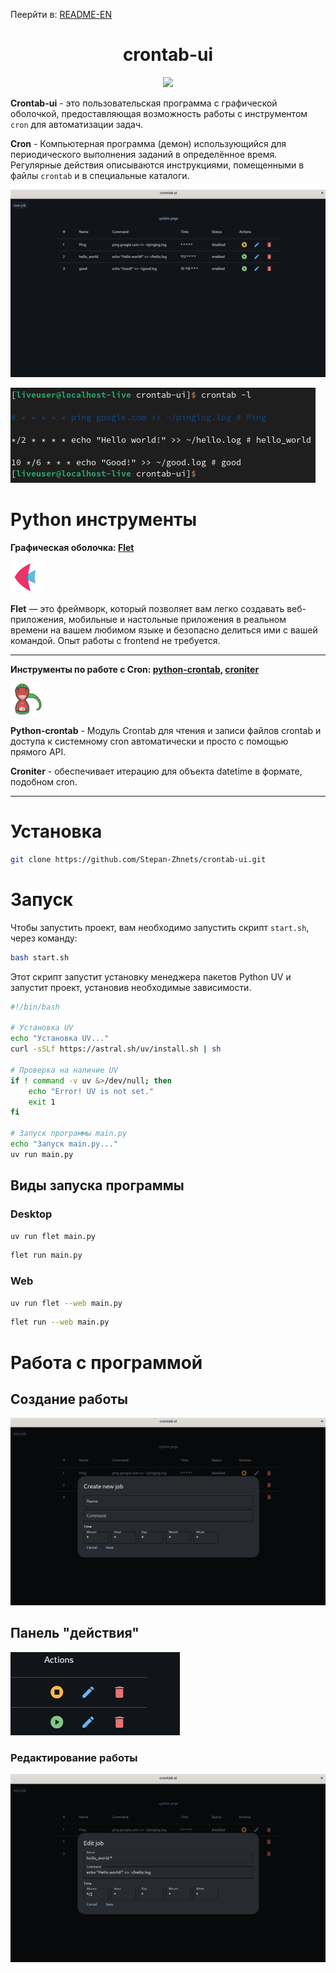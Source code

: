 Пеерйти в: [README-EN](./README.md)

<div align="center">
    <h1>crontab-ui</h1>
    <img   src="assets/LogoCrontabUI.png" width="100">
</div>

**Crontab-ui** - это пользовательская программа с графической оболочкой, предоставляющая возможность работы с инструментом `cron` для автоматизации задач.

**Cron** - Компьютерная программа (демон) использующийся для периодического выполнения заданий в определённое время. Регулярные действия описываются инструкциями, помещенными в файлы `crontab` и в специальные каталоги.

![CrontabUI_mainPage](assets/crontabUI.png)

![termCrontab](assets/termCrontab.png)

# Python инструменты

**Графическая оболочка: [Flet](https://flet.dev/)**

<img src="assets/fletLogo.svg" width="50">

**Flet** — это фреймворк, который позволяет вам легко создавать веб-приложения, мобильные и настольные приложения в реальном времени на вашем любимом языке и безопасно делиться ими с вашей командой. Опыт работы с frontend не требуется.

---

**Инструменты по работе с Cron: [python-crontab](https://pypi.org/project/python-crontab/#description), [croniter](https://pypi.org/project/croniter/)**

<img src="assets/pythonCrontab.svg" width="50">

**Python-crontab** - Модуль Crontab для чтения и записи файлов crontab и доступа к системному cron автоматически и просто с помощью прямого API.

**Croniter** - обеспечивает итерацию для объекта datetime в формате, подобном cron.

---

# Установка

``` bash
git clone https://github.com/Stepan-Zhnets/crontab-ui.git
```

# Запуск

Чтобы запустить проект, вам необходимо запустить скрипт `start.sh`, через команду:

``` bash
bash start.sh
```

Этот скрипт запустит установку менеджера пакетов Python UV и запустит проект, установив необходимые зависимости.

``` bash
#!/bin/bash

# Установка UV
echo "Установка UV..."
curl -sSLf https://astral.sh/uv/install.sh | sh

# Проверка на наличие UV
if ! command -v uv &>/dev/null; then
    echo "Error! UV is not set."
    exit 1
fi

# Запуск программы main.py
echo "Запуск main.py..."
uv run main.py
```

## Виды запуска программы
### Desktop

``` sh
uv run flet main.py
```

``` sh
flet run main.py
```

### Web

```sh
uv run flet --web main.py
```

``` sh
flet run --web main.py
```

# Работа с программой

## Создание работы

![createNewJob](assets/createNewJob.png)

## Панель "действия"

![actions](assets/actions.png)

### Редактирование работы

![editJob](assets/editJob.png)

